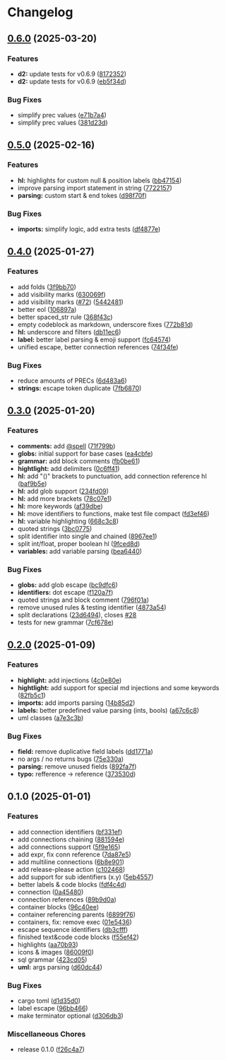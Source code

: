 # Changelog

## [0.6.0](https://github.com/ravsii/tree-sitter-d2/compare/v0.5.1...v0.6.0) (2025-03-20)


### Features

* **d2:** update tests for v0.6.9 ([8172352](https://github.com/ravsii/tree-sitter-d2/commit/81723528bbf6816bf7977171f57313ab4df30406))
* **d2:** update tests for v0.6.9 ([eb5f34d](https://github.com/ravsii/tree-sitter-d2/commit/eb5f34d79e53baafbcea46335eab2c6f5d7cce0a))


### Bug Fixes

* simplify prec values ([e71b7a4](https://github.com/ravsii/tree-sitter-d2/commit/e71b7a49b83a40789080860d16c84e88659465a4))
* simplify prec values ([381d23d](https://github.com/ravsii/tree-sitter-d2/commit/381d23d1394af8e522367471d46e0e2d538cac27))

## [0.5.0](https://github.com/ravsii/tree-sitter-d2/compare/v0.4.0...v0.5.0) (2025-02-16)


### Features

* **hl:** highlights for custom null & position labels ([bb47154](https://github.com/ravsii/tree-sitter-d2/commit/bb47154e32e12d9307b85479b8010ded877c63d9))
* improve parsing import statement in string ([7722157](https://github.com/ravsii/tree-sitter-d2/commit/7722157da1dfd798c42fa7bfc4bc5a0ca4037fde))
* **parsing:** custom start & end tokes ([d98f70f](https://github.com/ravsii/tree-sitter-d2/commit/d98f70f8ce233d69efbd13c58b0dd247e798affc))


### Bug Fixes

* **imports:** simplify logic, add extra tests ([df4877e](https://github.com/ravsii/tree-sitter-d2/commit/df4877eb015d5ad91e72a1b4f4a3bf23fb463e29))

## [0.4.0](https://github.com/ravsii/tree-sitter-d2/compare/v0.3.0...v0.4.0) (2025-01-27)


### Features

* add folds ([3f9bb70](https://github.com/ravsii/tree-sitter-d2/commit/3f9bb705690fb35dedee0ea5ebe3a51d4fc1e9cb))
* add visibility marks ([630069f](https://github.com/ravsii/tree-sitter-d2/commit/630069f2f542d6b4add3b635808036f177c49e43))
* add visibility marks ([#72](https://github.com/ravsii/tree-sitter-d2/issues/72)) ([5442481](https://github.com/ravsii/tree-sitter-d2/commit/54424819d9ed57c2f614b78416866bc7707e8d0a))
* better eol ([106897a](https://github.com/ravsii/tree-sitter-d2/commit/106897ac058c791ab39019af0e57ccf5b45b4261))
* better spaced_str rule ([368f43c](https://github.com/ravsii/tree-sitter-d2/commit/368f43c56200dab0384fb62ceaf61db6bc914709))
* empty codeblock as markdown, underscore fixes ([772b81d](https://github.com/ravsii/tree-sitter-d2/commit/772b81db7a01b538ff1c80c4e05b140cd4ed9b9f))
* **hl:** underscore and filters ([db11ec6](https://github.com/ravsii/tree-sitter-d2/commit/db11ec622b0e4da7fa8915a892d4b4df7ff9dffa))
* **label:** better label parsing & emoji support ([fc64574](https://github.com/ravsii/tree-sitter-d2/commit/fc6457452ad2774f08a0fe362b800b8ab2f6f907))
* unified escape, better connection references ([74f34fe](https://github.com/ravsii/tree-sitter-d2/commit/74f34fee4e9af5300633a8e0e92846219fa2d61c))


### Bug Fixes

* reduce amounts of PRECs ([6d483a6](https://github.com/ravsii/tree-sitter-d2/commit/6d483a67db4e747d63a7265fdeb234e427c372a8))
* **strings:** escape token duplicate ([7fb6870](https://github.com/ravsii/tree-sitter-d2/commit/7fb687067367ec8b03be83871614a4abae64ea99))

## [0.3.0](https://github.com/ravsii/tree-sitter-d2/compare/v0.2.0...v0.3.0) (2025-01-20)


### Features

* **comments:** add [@spell](https://github.com/spell) ([71f799b](https://github.com/ravsii/tree-sitter-d2/commit/71f799bba7de6071f13e097d4d4c625512e447a0))
* **globs:** initial support for base cases ([ea4cbfe](https://github.com/ravsii/tree-sitter-d2/commit/ea4cbfeac2115a8ee6f1aaf15bfa5e90c485660a))
* **grammar:** add block comments ([fb0be61](https://github.com/ravsii/tree-sitter-d2/commit/fb0be6173e22dc8b15c6b507150f71638d9a0a32))
* **hightlight:** add delimiters ([0c6ff41](https://github.com/ravsii/tree-sitter-d2/commit/0c6ff41a72c35de2d507d62dc2ef0a06b4046a31))
* **hl:** add "()" brackets to punctuation, add connection reference hl ([baf9b5e](https://github.com/ravsii/tree-sitter-d2/commit/baf9b5e763d7cc89e81e9e481484cd11f78a0652))
* **hl:** add glob support ([234fd09](https://github.com/ravsii/tree-sitter-d2/commit/234fd0996e8a5d5489ec49de98ac1daf8163f2ff))
* **hl:** add more brackets ([78c07e1](https://github.com/ravsii/tree-sitter-d2/commit/78c07e144fc31874f2e5dcf7272a10a7d99bcfc5))
* **hl:** more keywords ([af39dbe](https://github.com/ravsii/tree-sitter-d2/commit/af39dbe9174f3ae81ea6ab009337c483db307f1d))
* **hl:** move identifiers to functions, make test file compact ([fd3ef46](https://github.com/ravsii/tree-sitter-d2/commit/fd3ef467c6eb8d53ea74f30eb44ba02ac0c5e6cc))
* **hl:** variable highlighting ([668c3c8](https://github.com/ravsii/tree-sitter-d2/commit/668c3c8d60be5ed2179d7e497a070db424c50964))
* quoted strings ([3bc0775](https://github.com/ravsii/tree-sitter-d2/commit/3bc0775dcc1dab111d633cb5d5015e755d07e978))
* split identifier into single and chained ([8967ee1](https://github.com/ravsii/tree-sitter-d2/commit/8967ee1c4195d53ecb6d5e76f08243e6e11cefdc))
* split int/float, proper boolean hl ([9fced8d](https://github.com/ravsii/tree-sitter-d2/commit/9fced8d01ffa15f6ba68489a8d94aa4233310cb7))
* **variables:** add variable parsing ([bea6440](https://github.com/ravsii/tree-sitter-d2/commit/bea64405fb009dc5c8fa0fe96686e8cd4efb3b6e))


### Bug Fixes

* **globs:** add glob escape ([bc9dfc6](https://github.com/ravsii/tree-sitter-d2/commit/bc9dfc60d1e4e52663ce65d4be94f58937511d7a))
* **identifiers:** dot escape ([f120a7f](https://github.com/ravsii/tree-sitter-d2/commit/f120a7feaebf189fb442b695553d1e78cdc45374))
* quoted strings and block comment ([796f01a](https://github.com/ravsii/tree-sitter-d2/commit/796f01aa15ab981e38356619e3736d6eb6f7754d))
* remove unused rules & testing identifier ([4873a54](https://github.com/ravsii/tree-sitter-d2/commit/4873a5473c52055e052ba88fe11481af56da28e0))
* split declarations ([23d6494](https://github.com/ravsii/tree-sitter-d2/commit/23d6494d125f6ffa60b927cc7689e19682176ff0)), closes [#28](https://github.com/ravsii/tree-sitter-d2/issues/28)
* tests for new grammar ([7cf678e](https://github.com/ravsii/tree-sitter-d2/commit/7cf678e7e02de35a0c2f7c2c9d3e4e90857c698e))

## [0.2.0](https://github.com/ravsii/tree-sitter-d2/compare/v0.1.0...v0.2.0) (2025-01-09)


### Features

* **highlight:** add injections ([4c0e80e](https://github.com/ravsii/tree-sitter-d2/commit/4c0e80ec30d24bb32d6bbe9495f83d80514f406d))
* **hightlight:** add support for special md injections and some keywords ([82fb5c1](https://github.com/ravsii/tree-sitter-d2/commit/82fb5c1c858fe38cc0f671e5f52b182e0e8f8449))
* **imports:** add imports parsing ([14b85d2](https://github.com/ravsii/tree-sitter-d2/commit/14b85d2e20e073bc9bbdc11757eae83f955dfbac))
* **labels:** better predefined value parsing (ints, bools) ([a67c6c8](https://github.com/ravsii/tree-sitter-d2/commit/a67c6c88a4883049eb85b5c560607e6318b3b3bb))
* uml classes ([a7e3c3b](https://github.com/ravsii/tree-sitter-d2/commit/a7e3c3be0854bc75749644be7b2db4bbc51fe309))


### Bug Fixes

* **field:** remove duplicative field labels ([dd1771a](https://github.com/ravsii/tree-sitter-d2/commit/dd1771a31cd1ccfe8b403453e669fbd715762551))
* no args / no returns bugs ([75e330a](https://github.com/ravsii/tree-sitter-d2/commit/75e330ae9b73523ae1d7239bc3504ca3e339bc4e))
* **parsing:** remove unused fields ([892fa7f](https://github.com/ravsii/tree-sitter-d2/commit/892fa7f2116afc318d1e7ecb47ce3853e5c99dd3))
* **typo:** refference -&gt; reference ([373530d](https://github.com/ravsii/tree-sitter-d2/commit/373530dcaba3df5879000d209f1a4a1b6ea94c21))

## 0.1.0 (2025-01-01)


### Features

* add connection identifiers ([bf331ef](https://github.com/ravsii/tree-sitter-d2/commit/bf331ef17d5cde9a3b0bf199a5f5c722031e224d))
* add connections chaining ([881594e](https://github.com/ravsii/tree-sitter-d2/commit/881594ec740cb59c41ef7b4f15b71a18d40e2e43))
* add connections support ([5f9e165](https://github.com/ravsii/tree-sitter-d2/commit/5f9e165d491bbb133bd8f55e71ae5c121a9f6bac))
* add expr, fix conn reference ([7da87e5](https://github.com/ravsii/tree-sitter-d2/commit/7da87e55ee38a670dd012cb4d2f9f0a1e358dd68))
* add multiline connections ([6b8e901](https://github.com/ravsii/tree-sitter-d2/commit/6b8e9010cc82369f9dcd491db61259d3dcad5172))
* add release-please action ([c102468](https://github.com/ravsii/tree-sitter-d2/commit/c1024682e5abaf6d388c21095247bfe401ca18ee))
* add support for sub identifiers (x.y) ([5eb4557](https://github.com/ravsii/tree-sitter-d2/commit/5eb4557c761341212950e4e2409abf71c693b6e0))
* better labels & code blocks ([fdf4c4d](https://github.com/ravsii/tree-sitter-d2/commit/fdf4c4df5b07fca35eba397de4b15c1bb592a454))
* connection ([0a45480](https://github.com/ravsii/tree-sitter-d2/commit/0a45480147da0b096c7d099f5c14f5f1e071439e))
* connection references ([89b9d0a](https://github.com/ravsii/tree-sitter-d2/commit/89b9d0a82071380c960ba43dc6d2fb9d76a0c273))
* container blocks ([96c40ee](https://github.com/ravsii/tree-sitter-d2/commit/96c40ee4b1f5fa08838cceff4967c33c9b65c446))
* container referencing parents ([6899f76](https://github.com/ravsii/tree-sitter-d2/commit/6899f768a50f8c102329c1c62d6caccafa99f9b8))
* containers, fix: remove exec ([01e5436](https://github.com/ravsii/tree-sitter-d2/commit/01e5436e280ae210d37be3a77af4b322cf76592c))
* escape sequence identifiers ([db3cfff](https://github.com/ravsii/tree-sitter-d2/commit/db3cfff85d2ad97b23f71925c78c842512766a60))
* finished text&code code blocks ([f55ef42](https://github.com/ravsii/tree-sitter-d2/commit/f55ef426d27f620650cff2487f0d40f710238544))
* highlights ([aa70b93](https://github.com/ravsii/tree-sitter-d2/commit/aa70b93ecfeb1c2a044c1fd15faf6b6bf2bc5fd7))
* icons & images ([86009f0](https://github.com/ravsii/tree-sitter-d2/commit/86009f066bddec2f87f84980938f54d01c62b6b9))
* sql grammar ([423cd05](https://github.com/ravsii/tree-sitter-d2/commit/423cd051a0757409f25ca35debc365609d4e5c75))
* **uml:** args parsing ([d60dc44](https://github.com/ravsii/tree-sitter-d2/commit/d60dc443af67495c5441a90294eaa4916ddedc2e))


### Bug Fixes

* cargo toml ([d1d35d0](https://github.com/ravsii/tree-sitter-d2/commit/d1d35d0a1c7ecae82450f085cdceb77b1ef30ee7))
* label escape ([96bb466](https://github.com/ravsii/tree-sitter-d2/commit/96bb4661db65dedb451aa6d3e2470461dafbcfb2))
* make terminator optional ([d306db3](https://github.com/ravsii/tree-sitter-d2/commit/d306db3f86e964efb37de2cf48838011ea4d61df))


### Miscellaneous Chores

* release 0.1.0 ([f26c4a7](https://github.com/ravsii/tree-sitter-d2/commit/f26c4a7432b3db89fd2866108b45098b343e6acc))
